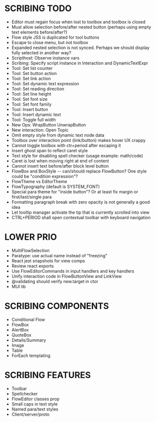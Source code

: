 SCRIBING TODO
=============
- Editor must regain focus when lost to toolbox and toolbox is closed
- Must allow selection before/after nested button (perhaps using empty text elements before/after?)
- Flow style JSS is duplicated for tool buttons
- Escape to close menu, but not toolbox
- Expanded nested selection is not synced. Perhaps we should display fully selected in another way?
- Scripthost: Observe instance vars
- Scribing: Specify script instance in Interaction and DynamicTextExpr
- Tool: Set list counter
- Tool: Set button action
- Tool: Set link action
- Tool: Set dynamic text expression
- Tool: Set reading direction
- Tool: Set line height
- Tool: Set font size
- Tool: Set font family
- Tool: Insert button
- Tool: Insert dynamic text
- Tool: Toggle full width
- New Ops: WrapButton UnwrapButton
- New interaction: Open Topic
- Omit empty style from dynamic text node data
- Toolbox over interaction point (link/button) makes hover UX crappy
- Cannot toggle toolbox with ctr+period after escaping it
- Insert ghost span to reflect caret style
- Text style for disabling spell checker (usage example: math/code)
- Caret is lost when moving right at end of content
- Cannot insert text before/after block level button
- FlowBox and BoxStyle -- can/should replace FlowButton? One style could be "condition expression"?
- FlowTheme vs EditorTheme
- FlowTypography (default is SYSTEM_FONT)
- Special para theme for "inside button"? Or at least fix margin or first/last/single para
- Formatting paragraph break with zero opacity is not generally a good idea
- Let tooltip manager activate the tip that is currently scrolled into view
- CTRL+PERIOD shall open contextual toolbar with keyboard navigation

LOWER PRIO
==========
- MultiFlowSelection
- Paratype: use actual name instead of "freezing"
- React jest snapshots for view comps
- Review react exports
- Use FlowEditorCommands in input handlers and key handlers
- Unify interaction code in FlowButtonView and LinkView
- @validating should verify new.target in ctor
- MUI lib

SCRIBING COMPONENTS
===================
- Conditional Flow
- FlowBox
- AlertBox
- QuoteBox
- Details/Summary
- Image
- Table
- ForEach templating


SCRIBING FEATURES
=================
- Toolbar
- Spellchecker
- FlowEditor classes prop
- Small caps in text style
- Named para/text styles
- Client/server/proto
